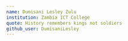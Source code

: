 ```yaml
---
name: Dumisani Lesley Zulu
institution: Zambia ICT College
quote: History remembers kings not soldiers 
github_user: DumisaniLesley
---
```


